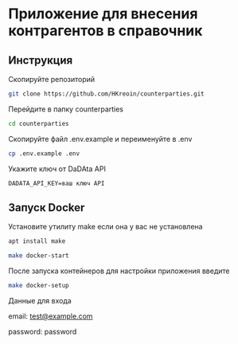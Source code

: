 # Приложение для внесения контрагентов в справочник

## Инструкция

Скопируйте репозиторий

```bash
git clone https://github.com/HKreoin/counterparties.git
```

Перейдите в папку counterparties

```bash
cd counterparties
```

Скопируйте файл .env.example и переименуйте в .env

```bash
cp .env.example .env
```

Укажите ключ от DaDAta API

```
DADATA_API_KEY=ваш ключ API
```

## Запуск Docker

Установите утилиту make если она у вас не установлена

```bash
apt install make
```

```bash
make docker-start
```

После запуска контейнеров для настройки приложения введите

```bash
make docker-setup
```

Данные для входа

email: test@example.com

password: password
